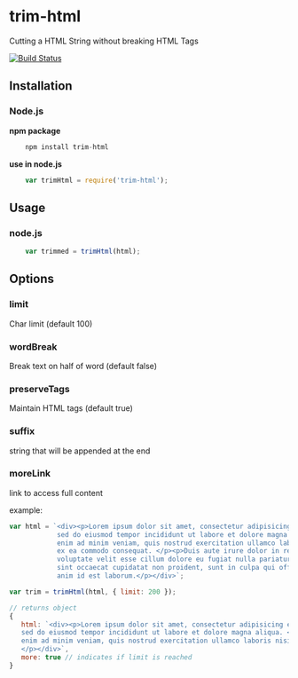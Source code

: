 # trim-html #
Cutting a HTML String without breaking HTML Tags

[![Build Status](https://travis-ci.org/brankosekulic/trimHtml.svg?branch=master)](https://travis-ci.org/brankosekulic/trimHtml)

## Installation ##

### Node.js ###

**npm package**
```js
    npm install trim-html
```

**use in node.js**
```js
    var trimHtml = require('trim-html');
```
## Usage ##

### node.js
```js
    var trimmed = trimHtml(html);
 ```
## Options ##

### limit
Char limit (default 100)

### wordBreak
Break text on half of word (default false)

### preserveTags
Maintain HTML tags (default true)

### suffix
string that will be appended at the end

### moreLink
link to access full content

example:
```js
var html = `<div><p>Lorem ipsum dolor sit amet, consectetur adipisicing elit, 
            sed do eiusmod tempor incididunt ut labore et dolore magna aliqua. </p><p>Ut 
            enim ad minim veniam, quis nostrud exercitation ullamco laboris nisi ut aliquip 
            ex ea commodo consequat. </p><p>Duis aute irure dolor in reprehenderit in 
            voluptate velit esse cillum dolore eu fugiat nulla pariatur. </p><p>Excepteur 
            sint occaecat cupidatat non proident, sunt in culpa qui officia deserunt mollit 
            anim id est laborum.</p></div>`;
```
```js
var trim = trimHtml(html, { limit: 200 });
```
```js
// returns object
{
   html: `<div><p>Lorem ipsum dolor sit amet, consectetur adipisicing elit,
   sed do eiusmod tempor incididunt ut labore et dolore magna aliqua. </p><p>Ut
   enim ad minim veniam, quis nostrud exercitation ullamco laboris nisi ut...
   </p></div>`,
   more: true // indicates if limit is reached
}
```

